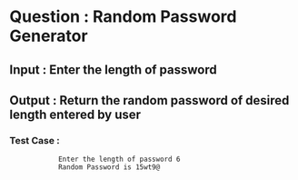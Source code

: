 # Question : Random Password Generator
## Input : Enter the length of password
## Output : Return the random password of desired length entered by user
### Test Case : 
                Enter the length of password 6
                Random Password is 15wt9@
